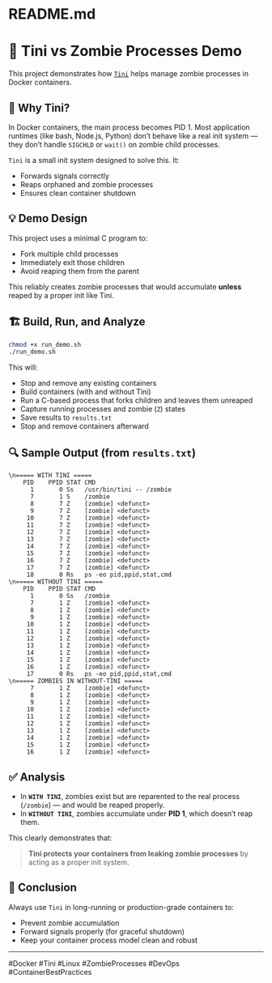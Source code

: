 # README.md
# 🧪 Tini vs Zombie Processes Demo

This project demonstrates how [`Tini`](https://github.com/krallin/tini) helps manage zombie processes in Docker containers.

## 🧠 Why Tini?
In Docker containers, the main process becomes PID 1. Most application runtimes (like bash, Node.js, Python) don’t behave like a real init system — they don’t handle `SIGCHLD` or `wait()` on zombie child processes.

`Tini` is a small init system designed to solve this. It:
- Forwards signals correctly
- Reaps orphaned and zombie processes
- Ensures clean container shutdown

## 💡 Demo Design
This project uses a minimal C program to:
- Fork multiple child processes
- Immediately exit those children
- Avoid reaping them from the parent

This reliably creates zombie processes that would accumulate **unless** reaped by a proper init like Tini.

## 🏗️ Build, Run, and Analyze
```bash
chmod +x run_demo.sh
./run_demo.sh
```

This will:
- Stop and remove any existing containers
- Build containers (with and without Tini)
- Run a C-based process that forks children and leaves them unreaped
- Capture running processes and zombie (`Z`) states
- Save results to `results.txt`
- Stop and remove containers afterward

## 🔍 Sample Output (from `results.txt`)
```
\n===== WITH TINI =====
    PID    PPID STAT CMD
      1       0 Ss   /usr/bin/tini -- /zombie
      7       1 S    /zombie
      8       7 Z    [zombie] <defunct>
      9       7 Z    [zombie] <defunct>
     10       7 Z    [zombie] <defunct>
     11       7 Z    [zombie] <defunct>
     12       7 Z    [zombie] <defunct>
     13       7 Z    [zombie] <defunct>
     14       7 Z    [zombie] <defunct>
     15       7 Z    [zombie] <defunct>
     16       7 Z    [zombie] <defunct>
     17       7 Z    [zombie] <defunct>
     18       0 Rs   ps -eo pid,ppid,stat,cmd
\n===== WITHOUT TINI =====
    PID    PPID STAT CMD
      1       0 Ss   /zombie
      7       1 Z    [zombie] <defunct>
      8       1 Z    [zombie] <defunct>
      9       1 Z    [zombie] <defunct>
     10       1 Z    [zombie] <defunct>
     11       1 Z    [zombie] <defunct>
     12       1 Z    [zombie] <defunct>
     13       1 Z    [zombie] <defunct>
     14       1 Z    [zombie] <defunct>
     15       1 Z    [zombie] <defunct>
     16       1 Z    [zombie] <defunct>
     17       0 Rs   ps -eo pid,ppid,stat,cmd
\n===== ZOMBIES IN WITHOUT-TINI =====
      7       1 Z    [zombie] <defunct>
      8       1 Z    [zombie] <defunct>
      9       1 Z    [zombie] <defunct>
     10       1 Z    [zombie] <defunct>
     11       1 Z    [zombie] <defunct>
     12       1 Z    [zombie] <defunct>
     13       1 Z    [zombie] <defunct>
     14       1 Z    [zombie] <defunct>
     15       1 Z    [zombie] <defunct>
     16       1 Z    [zombie] <defunct>
```

## ✅ Analysis
- In **`WITH TINI`**, zombies exist but are reparented to the real process (`/zombie`) — and would be reaped properly.
- In **`WITHOUT TINI`**, zombies accumulate under **PID 1**, which doesn’t reap them.

This clearly demonstrates that:
> **Tini protects your containers from leaking zombie processes** by acting as a proper init system.

## 📌 Conclusion
Always use `Tini` in long-running or production-grade containers to:
- Prevent zombie accumulation
- Forward signals properly (for graceful shutdown)
- Keep your container process model clean and robust

---

#Docker #Tini #Linux #ZombieProcesses #DevOps #ContainerBestPractices